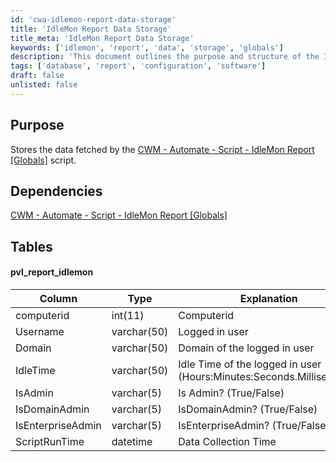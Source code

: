 ```yaml
---
id: 'cwa-idlemon-report-data-storage'
title: 'IdleMon Report Data Storage'
title_meta: 'IdleMon Report Data Storage'
keywords: ['idlemon', 'report', 'data', 'storage', 'globals']
description: 'This document outlines the purpose and structure of the IdleMon Report Data Storage, detailing the dependencies, table structure, and column explanations for effective data management in ConnectWise Automate.'
tags: ['database', 'report', 'configuration', 'software']
draft: false
unlisted: false
---
```

## Purpose

Stores the data fetched by the [CWM - Automate - Script - IdleMon Report [Globals]](https://proval.itglue.com/DOC-5078775-12869569) script.

## Dependencies

[CWM - Automate - Script - IdleMon Report [Globals]](https://proval.itglue.com/DOC-5078775-12869569)

## Tables

#### pvl_report_idlemon

| Column             | Type          | Explanation                                                      |
|--------------------|---------------|------------------------------------------------------------------|
| computerid         | int(11)      | Computerid                                                       |
| Username           | varchar(50)  | Logged in user                                                  |
| Domain             | varchar(50)  | Domain of the logged in user                                     |
| IdleTime           | varchar(50)  | Idle Time of the logged in user (Hours:Minutes:Seconds.Milliseconds) |
| IsAdmin            | varchar(5)   | Is Admin? (True/False)                                         |
| IsDomainAdmin      | varchar(5)   | IsDomainAdmin? (True/False)                                   |
| IsEnterpriseAdmin   | varchar(5)   | IsEnterpriseAdmin? (True/False)                               |
| ScriptRunTime      | datetime      | Data Collection Time                                            |


